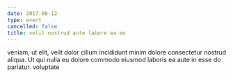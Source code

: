 ```yaml
---
date: 2017-08-12
type: event
cancelled: false
title: velit nostrud aute labore ea eu
---
```

veniam, ut elit, velit dolor cillum incididunt minim dolore consectetur nostrud aliqua. Ut qui nulla eu dolore commodo eiusmod laboris ea aute in esse do pariatur. voluptate